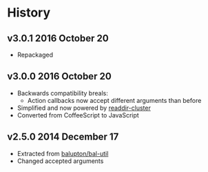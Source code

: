 # History

## v3.0.1 2016 October 20
- Repackaged

## v3.0.0 2016 October 20
- Backwards compatibility breals:
  - Action callbacks now accept different arguments than before
- Simplified and now powered by [readdir-cluster](https://github.com/bevry/readdir-cluster)
- Converted from CoffeeScript to JavaScript

## v2.5.0 2014 December 17
- Extracted from [balupton/bal-util](https://github.com/balupton/bal-util)
- Changed accepted arguments
